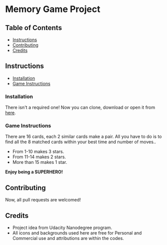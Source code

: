 # Memory Game Project

## Table of Contents

* [Instructions](#instructions)
* [Contributing](#contributing)
* [Credits](#credits)


## Instructions

* [Installation](#installation)
* [Game Instructions](#game-instructions)


### Installation

There isn't a required one!
Now you can clone, download or open it from <a href="https://malakjoseph.github.io/memorygametest/">here</a>.


### Game Instructions

There are 16 cards, each 2 similar cards make a pair.
All you have to do is to find all the 8 matched cards within your best time and number of moves..
* From 1-10 makes 3 stars.
* From 11-14 makes 2 stars.
* More than 15 makes 1 star.

**Enjoy being a SUPERHERO!**


## Contributing

Now, all pull requests are welcomed!


## Credits

* Project idea from Udacity Nanodegree program.
* All icons and backgrounds used here are free for Personal and Commercial use and attributions are within the codes.
